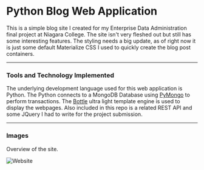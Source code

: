 # Python Blog Web Application
This is a simple blog site I created for my Enterprise Data Administration final project at Niagara College.  The site isn't very fleshed out but still has some interesting features.  The styling needs a big update, as of right now it is just some default Materialize CSS I used to quickly create the blog post containers.

---

### Tools and Technology Implemented
The underlying development language used for this web application is Python.  The Python connects to a MongoDB Database using [PyMongo](https://api.mongodb.com/python/current/) to perform transactions.  The [Bottle](https://bottlepy.org/docs/dev/) ultra light template engine is used to display the webpages.  Also included in this repo is a related REST API and some JQuery I had to write for the project submission.

---

### Images
Overview of the site.

![Website](https://gyazo.com/86f87b1c90cda9ac18563a3990b7d8a2)
